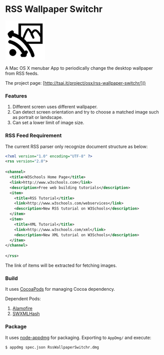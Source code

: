 # RSS Wallpaper Switchr

![RSS Wallpaper Switchr Logo][logo]

A Mac OS X menubar App to periodically change the desktop wallpaper from RSS feeds.

The project page: [http://tsai.it/project/osx/rss-wallpaper-switchr/]()

[logo]: https://raw.githubusercontent.com/tsaiid/rss-wallpaper-switchr/master/RSS%20Wallpaper%20Switchr/Images.xcassets/AppIcon.appiconset/RWS-icon_128x128.png

### Features

1. Different screen uses different wallpaper. 
2. Can detect screen orientation and try to choose a matched image such as portrait or landscape.
3. Can set a lower limit of image size. 

### RSS Feed Requirement

The current RSS parser only recognize document structure as below:

```xml
<?xml version="1.0" encoding="UTF-8" ?>
<rss version="2.0">

<channel>
  <title>W3Schools Home Page</title>
  <link>http://www.w3schools.com</link>
  <description>Free web building tutorials</description>
  <item>
    <title>RSS Tutorial</title>
    <link>http://www.w3schools.com/webservices</link>
    <description>New RSS tutorial on W3Schools</description>
  </item>
  <item>
    <title>XML Tutorial</title>
    <link>http://www.w3schools.com/xml</link>
    <description>New XML tutorial on W3Schools</description>
  </item>
</channel>

</rss>
```

The link of items will be extracted for fetching images. 

### Build

It uses [CocoaPods][] for managing Cocoa dependency.

Dependent Pods: 

1. [Alamofire][]
2. [SWXMLHash][]

[CocoaPods]:  https://github.com/cocoapods/cocoapods
[Alamofire]:  https://github.com/Alamofire/Alamofire
[SWXMLHash]:  https://github.com/drmohundro/SWXMLHash

### Package

It uses [node-appdmg][] for packaging. Exporting to `AppDmg/` and execute:

```bash
$ appdmg spec.json RssWallpaperSwitchr.dmg
```

[node-appdmg]:  https://github.com/LinusU/node-appdmg
